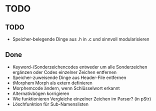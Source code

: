 # TODO

## TODO
 - Speicher-belegende Dinge aus .h in .c und sinnvoll modularisieren

## Done
 - Keyword-/Sonderzeichencodes entweder um alle Sonderzeichen ergänzen oder Codes einzelner Zeichen entfernen
 - Speicher-zuweisende Dinge aus Header-File entfernen
 - tMorphem Morph als extern definieren
 - Morphemcode ändern, wenn Schlüsselwort erkannt
 - Alternativbögen korrigieren
 - Wie funktionieren Vergleiche einzelner Zeichen im Parser? (in pStr)
 - Löschfunktion für Sub-Namenslisten
